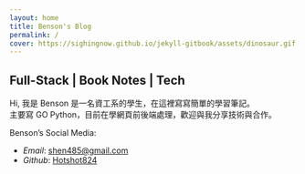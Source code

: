 ```yaml
---
layout: home
title: Benson's Blog
permalink: /
cover: https://sighingnow.github.io/jekyll-gitbook/assets/dinosaur.gif
---
```


## Full-Stack | Book Notes | Tech

Hi, 我是 Benson 是一名資工系的學生，在這裡寫寫簡單的學習筆記。  
主要寫 GO Python，目前在學網頁前後端處理，歡迎與我分享技術與合作。


Benson’s Social Media:
- _Email_: shen485@gmail.com
- _Github_: [Hotshot824](https://github.com/Hotshot824)
